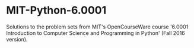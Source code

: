 # MIT-Python-6.0001
Solutions to the problem sets from MIT's OpenCourseWare course '6.0001 Introduction to Computer Science and Programming in Python' (Fall 2016 version).
